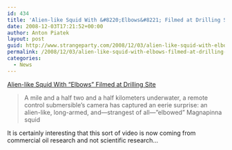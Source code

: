 ```yaml
---
id: 434
title: 'Alien-like Squid With &#8220;Elbows&#8221; Filmed at Drilling Site'
date: 2008-12-03T17:21:52+00:00
author: Anton Piatek
layout: post
guid: http://www.strangeparty.com/2008/12/03/alien-like-squid-with-elbows-filmed-at-drilling-site/
permalink: /2008/12/03/alien-like-squid-with-elbows-filmed-at-drilling-site/
categories:
  - News
---
```

[Alien-like Squid With &#8220;Elbows&#8221; Filmed at Drilling Site](http://news.nationalgeographic.com/news/2008/11/081124-giant-squid-magnapinna.html)

> A mile and a half two and a half kilometers underwater, a remote control submersible&#8217;s camera has captured an eerie surprise: an alien-like, long-armed, and—strangest of all—&#8221;elbowed&#8221; Magnapinna squid

It is certainly interesting that this sort of video is now coming from commercial oil research and not scientific research&#8230;